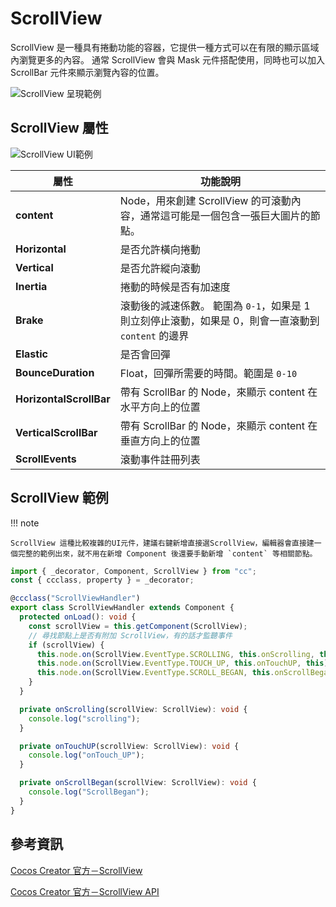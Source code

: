 # ScrollView

ScrollView 是一種具有捲動功能的容器，它提供一種方式可以在有限的顯示區域內瀏覽更多的內容。 通常 ScrollView 會與 Mask 元件搭配使用，同時也可以加入 ScrollBar 元件來顯示瀏覽內容的位置。

![ScrollView 呈現範例][ScrollView Example]

## ScrollView 屬性

![ScrollView UI範例](/webgame-engine/assets/cocos/common/ScrollView/ScrollViewUIExample.PNG)

| 屬性                    | 功能說明                                                                                            |
| ----------------------- | --------------------------------------------------------------------------------------------------- |
| **content**             | Node，用來創建 ScrollView 的可滾動內容，通常這可能是一個包含一張巨大圖片的節點。                    |
| **Horizontal**          | 是否允許橫向捲動                                                                                    |
| **Vertical**            | 是否允許縱向滾動                                                                                    |
| **Inertia**             | 捲動的時候是否有加速度                                                                              |
| **Brake**               | 滾動後的減速係數。 範圍為 `0-1`，如果是 1 則立刻停止滾動，如果是 0，則會一直滾動到 `content` 的邊界 |
| **Elastic**             | 是否會回彈                                                                                          |
| **BounceDuration**      | Float，回彈所需要的時間。範圍是 `0-10`                                                              |
| **HorizontalScrollBar** | 帶有 ScrollBar 的 Node，來顯示 content 在水平方向上的位置                                           |
| **VerticalScrollBar**   | 帶有 ScrollBar 的 Node，來顯示 content 在垂直方向上的位置                                           |
| **ScrollEvents**        | 滾動事件註冊列表                                                                                    |

## ScrollView 範例

!!! note

    ScrollView 這種比較複雜的UI元件，建議右鍵新增直接選ScrollView，編輯器會直接建一個完整的範例出來，就不用在新增 Component 後還要手動新增 `content` 等相關節點。

```ts
import { _decorator, Component, ScrollView } from "cc";
const { ccclass, property } = _decorator;

@ccclass("ScrollViewHandler")
export class ScrollViewHandler extends Component {
  protected onLoad(): void {
    const scrollView = this.getComponent(ScrollView);
    // 尋找節點上是否有附加 ScrollView，有的話才監聽事件
    if (scrollView) {
      this.node.on(ScrollView.EventType.SCROLLING, this.onScrolling, this);
      this.node.on(ScrollView.EventType.TOUCH_UP, this.onTouchUP, this);
      this.node.on(ScrollView.EventType.SCROLL_BEGAN, this.onScrollBegan, this);
    }
  }

  private onScrolling(scrollView: ScrollView): void {
    console.log("scrolling");
  }

  private onTouchUP(scrollView: ScrollView): void {
    console.log("onTouch_UP");
  }

  private onScrollBegan(scrollView: ScrollView): void {
    console.log("ScrollBegan");
  }
}
```

## 參考資訊

[Cocos Creator 官方－ScrollView](https://docs.cocos.com/creator/3.6/manual/zh/ui-system/components/editor/scrollview.html?h=scroll)

[Cocos Creator 官方－ScrollView API](https://docs.cocos.com/creator/3.6/api/zh/class/ScrollView)

[ScrollView Example]: https://docs.cocos.com/creator/3.6/manual/zh/ui-system/components/editor/scroll/scrollview-content.png "圖片來源 : ScrollView 组件参考"
